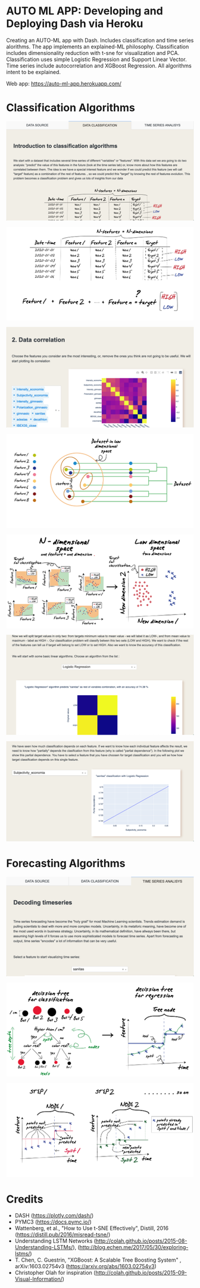 # AUTO ML APP: Developing and Deploying Dash via Heroku

Creating an AUTO-ML app with Dash. Includes classification and time series alorithms. The app implements an explained-ML philosophy. Classification includes dimensionality reduction with t-sne for visualization and PCA. Classification uses simple Logistic Regression and Support Linear Vector. Time series include autocorrelation and XGBoost Regression. All algorithms intent to be explained. 

Web app: https://auto-ml-app.herokuapp.com/

# Classification Algorithms
![main](/assets/Classification.png)

![main](/assets/Introduction.png)

![main](/assets/Autocorrelation.png)

![main](/assets/Dendogram.png)

![main](/assets/Manifold.png)

![main](/assets/ClassAlgorithm.png)

![main](/assets/Dependence.png)

# Forecasting Algorithms

![main](/assets/TimeSeries.png)

![main](/assets/Trees.png)

![main](/assets/Split.png)

# Credits
- DASH  (https://plotly.com/dash/)
- PYMC3 (https://docs.pymc.io/)
- Wattenberg, et al., "How to Use t-SNE Effectively", Distill, 2016 (https://distill.pub/2016/misread-tsne/)
- Understanding LSTM Networks (http://colah.github.io/posts/2015-08-Understanding-LSTMs/), (http://blog.echen.me/2017/05/30/exploring-lstms/)
- T. Chen, C. Guestrin, "XGBoost: A Scalable Tree Boosting System" , arXiv:1603.02754v3 (https://arxiv.org/abs/1603.02754v3)
- Christopher Olah for inspiration (http://colah.github.io/posts/2015-09-Visual-Information/)

